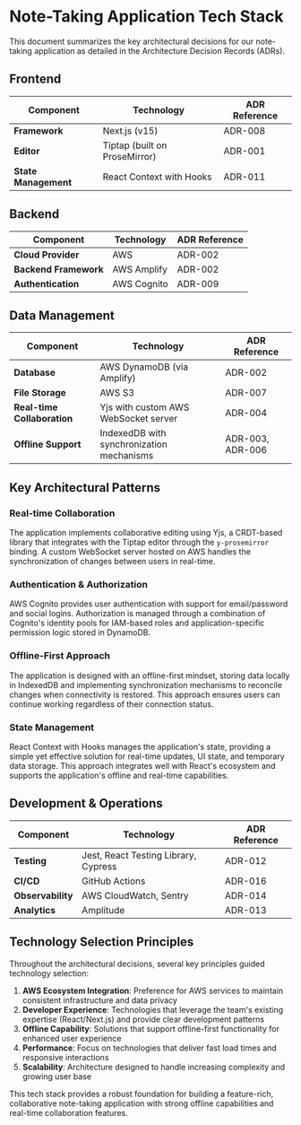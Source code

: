 # Note-Taking Application Tech Stack

This document summarizes the key architectural decisions for our note-taking application as detailed in the Architecture Decision Records (ADRs).

## Frontend

| Component            | Technology                    | ADR Reference |
| -------------------- | ----------------------------- | ------------- |
| **Framework**        | Next.js (v15)                 | ADR-008       |
| **Editor**           | Tiptap (built on ProseMirror) | ADR-001       |
| **State Management** | React Context with Hooks      | ADR-011       |

## Backend

| Component             | Technology  | ADR Reference |
| --------------------- | ----------- | ------------- |
| **Cloud Provider**    | AWS         | ADR-002       |
| **Backend Framework** | AWS Amplify | ADR-002       |
| **Authentication**    | AWS Cognito | ADR-009       |

## Data Management

| Component                   | Technology                                | ADR Reference    |
| --------------------------- | ----------------------------------------- | ---------------- |
| **Database**                | AWS DynamoDB (via Amplify)                | ADR-002          |
| **File Storage**            | AWS S3                                    | ADR-007          |
| **Real-time Collaboration** | Yjs with custom AWS WebSocket server      | ADR-004          |
| **Offline Support**         | IndexedDB with synchronization mechanisms | ADR-003, ADR-006 |

## Key Architectural Patterns

### Real-time Collaboration

The application implements collaborative editing using Yjs, a CRDT-based library that integrates with the Tiptap editor through the `y-prosemirror` binding. A custom WebSocket server hosted on AWS handles the synchronization of changes between users in real-time.

### Authentication & Authorization

AWS Cognito provides user authentication with support for email/password and social logins. Authorization is managed through a combination of Cognito's identity pools for IAM-based roles and application-specific permission logic stored in DynamoDB.

### Offline-First Approach

The application is designed with an offline-first mindset, storing data locally in IndexedDB and implementing synchronization mechanisms to reconcile changes when connectivity is restored. This approach ensures users can continue working regardless of their connection status.

### State Management

React Context with Hooks manages the application's state, providing a simple yet effective solution for real-time updates, UI state, and temporary data storage. This approach integrates well with React's ecosystem and supports the application's offline and real-time capabilities.

## Development & Operations

| Component         | Technology                           | ADR Reference |
| ----------------- | ------------------------------------ | ------------- |
| **Testing**       | Jest, React Testing Library, Cypress | ADR-012       |
| **CI/CD**         | GitHub Actions                       | ADR-016       |
| **Observability** | AWS CloudWatch, Sentry               | ADR-014       |
| **Analytics**     | Amplitude                            | ADR-013       |

## Technology Selection Principles

Throughout the architectural decisions, several key principles guided technology selection:

1. **AWS Ecosystem Integration**: Preference for AWS services to maintain consistent infrastructure and data privacy
2. **Developer Experience**: Technologies that leverage the team's existing expertise (React/Next.js) and provide clear development patterns
3. **Offline Capability**: Solutions that support offline-first functionality for enhanced user experience
4. **Performance**: Focus on technologies that deliver fast load times and responsive interactions
5. **Scalability**: Architecture designed to handle increasing complexity and growing user base

This tech stack provides a robust foundation for building a feature-rich, collaborative note-taking application with strong offline capabilities and real-time collaboration features.
